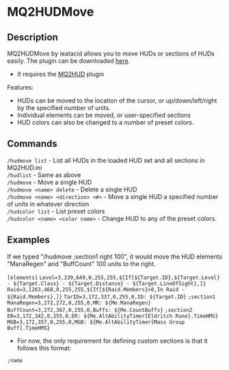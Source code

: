 # MQ2HUDMove

## Description

MQ2HUDMove by ieatacid allows you to move HUDs or sections of HUDs easily. The plugin can be downloaded [here](https://macroquest.org/phpBB3/viewtopic.php?t=9087).

* It requires the [MQ2HUD](../core-plugins/mq2hud/) plugin

Features:

* HUDs can be moved to the location of the cursor, or up/down/left/right by the specified number of units.
* Individual elements can be moved, or user-specified sections
* HUD colors can also be changed to a number of preset colors.

## Commands

`/hudmove list` - List all HUDs in the loaded HUD set and all sections in MQ2HUD.ini<br>
`/hudlist` - Same as above<br>
`/hudmove` - Move a single HUD<br>
`/hudmove <name> delete` - Delete a single HUD<br>
`/hudmove <name> <direction> <#>` - Move a single HUD a specified number of units in whatever direction<br>
`/hudcolor list` - List preset colors<br>
`/hudcolor <name> <color name>` - Change HUD to any of the preset colors.<br>

## Examples

If we typed "/hudmove ;section1 right 100", it would move the HUD elements "ManaRegen" and "BuffCount" 100 units to the right.

`[elements]`
`Level=3,339,649,0,255,255,${If[${Target.ID},${Target.Level} - ${Target.Class} - ${Target.Distance} - ${Target.LineOfSight},]}`
`Raid=3,1263,468,0,255,255,${If[${Raid.Members}>0,In Raid - ${Raid.Members},]}`
`TarID=3,172,337,0,255,0,ID: ${Target.ID}`
`;section1`
`ManaRegen=3,272,272,0,255,0,MR: ${Me.ManaRegen}`
`BuffCount=3,272,367,0,255,0,Buffs: ${Me.CountBuffs}`
`;section2`
`ER=3,172,342,0,255,0,ER: ${Me.AltAbilityTimer[Eldritch Rune].TimeHMS}`
`MGB=3,172,357,0,255,0,MGB: ${Me.AltAbilityTimer[Mass Group Buff].TimeHMS}`

* For now, the only requirement for defining custom sections is that it follows this format:

`;name`
